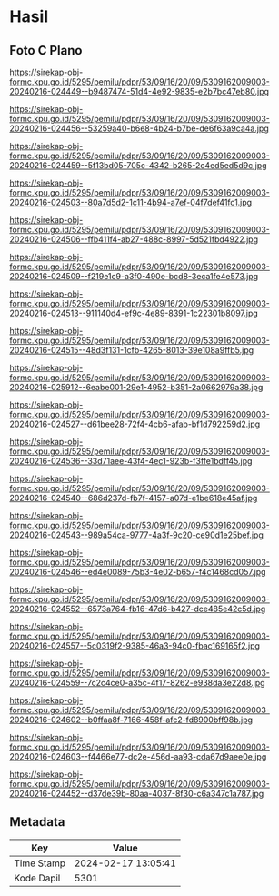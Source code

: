# Hasil

## Foto C Plano

https://sirekap-obj-formc.kpu.go.id/5295/pemilu/pdpr/53/09/16/20/09/5309162009003-20240216-024449--b9487474-51d4-4e92-9835-e2b7bc47eb80.jpg

https://sirekap-obj-formc.kpu.go.id/5295/pemilu/pdpr/53/09/16/20/09/5309162009003-20240216-024456--53259a40-b6e8-4b24-b7be-de6f63a9ca4a.jpg

https://sirekap-obj-formc.kpu.go.id/5295/pemilu/pdpr/53/09/16/20/09/5309162009003-20240216-024459--5f13bd05-705c-4342-b265-2c4ed5ed5d9c.jpg

https://sirekap-obj-formc.kpu.go.id/5295/pemilu/pdpr/53/09/16/20/09/5309162009003-20240216-024503--80a7d5d2-1c11-4b94-a7ef-04f7def41fc1.jpg

https://sirekap-obj-formc.kpu.go.id/5295/pemilu/pdpr/53/09/16/20/09/5309162009003-20240216-024506--ffb411f4-ab27-488c-8997-5d521fbd4922.jpg

https://sirekap-obj-formc.kpu.go.id/5295/pemilu/pdpr/53/09/16/20/09/5309162009003-20240216-024509--f219e1c9-a3f0-490e-bcd8-3eca1fe4e573.jpg

https://sirekap-obj-formc.kpu.go.id/5295/pemilu/pdpr/53/09/16/20/09/5309162009003-20240216-024513--911140d4-ef9c-4e89-8391-1c22301b8097.jpg

https://sirekap-obj-formc.kpu.go.id/5295/pemilu/pdpr/53/09/16/20/09/5309162009003-20240216-024515--48d3f131-1cfb-4265-8013-39e108a9ffb5.jpg

https://sirekap-obj-formc.kpu.go.id/5295/pemilu/pdpr/53/09/16/20/09/5309162009003-20240216-025912--6eabe001-29e1-4952-b351-2a0662979a38.jpg

https://sirekap-obj-formc.kpu.go.id/5295/pemilu/pdpr/53/09/16/20/09/5309162009003-20240216-024527--d61bee28-72f4-4cb6-afab-bf1d792259d2.jpg

https://sirekap-obj-formc.kpu.go.id/5295/pemilu/pdpr/53/09/16/20/09/5309162009003-20240216-024536--33d71aee-43f4-4ec1-923b-f3ffe1bdff45.jpg

https://sirekap-obj-formc.kpu.go.id/5295/pemilu/pdpr/53/09/16/20/09/5309162009003-20240216-024540--686d237d-fb7f-4157-a07d-e1be618e45af.jpg

https://sirekap-obj-formc.kpu.go.id/5295/pemilu/pdpr/53/09/16/20/09/5309162009003-20240216-024543--989a54ca-9777-4a3f-9c20-ce90d1e25bef.jpg

https://sirekap-obj-formc.kpu.go.id/5295/pemilu/pdpr/53/09/16/20/09/5309162009003-20240216-024546--ed4e0089-75b3-4e02-b657-f4c1468cd057.jpg

https://sirekap-obj-formc.kpu.go.id/5295/pemilu/pdpr/53/09/16/20/09/5309162009003-20240216-024552--6573a764-fb16-47d6-b427-dce485e42c5d.jpg

https://sirekap-obj-formc.kpu.go.id/5295/pemilu/pdpr/53/09/16/20/09/5309162009003-20240216-024557--5c0319f2-9385-46a3-94c0-fbac169165f2.jpg

https://sirekap-obj-formc.kpu.go.id/5295/pemilu/pdpr/53/09/16/20/09/5309162009003-20240216-024559--7c2c4ce0-a35c-4f17-8262-e938da3e22d8.jpg

https://sirekap-obj-formc.kpu.go.id/5295/pemilu/pdpr/53/09/16/20/09/5309162009003-20240216-024602--b0ffaa8f-7166-458f-afc2-fd8900bff98b.jpg

https://sirekap-obj-formc.kpu.go.id/5295/pemilu/pdpr/53/09/16/20/09/5309162009003-20240216-024603--f4466e77-dc2e-456d-aa93-cda67d9aee0e.jpg

https://sirekap-obj-formc.kpu.go.id/5295/pemilu/pdpr/53/09/16/20/09/5309162009003-20240216-024452--d37de39b-80aa-4037-8f30-c6a347c1a787.jpg


## Metadata

| Key        | Value               |
| ---------- | ------------------- |
| Time Stamp | 2024-02-17 13:05:41 |
| Kode Dapil | 5301                |



